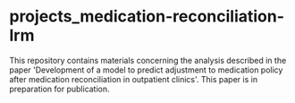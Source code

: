 # projects_medication-reconciliation-lrm

This repository contains materials concerning the analysis described in the paper 'Development of a model to predict adjustment to medication policy after medication reconciliation in outpatient clinics'. This paper is in preparation for publication. 
